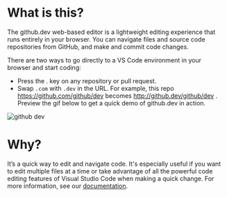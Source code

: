 # What is this?

The github.dev web-based editor is a lightweight editing experience that runs entirely in your browser. You can navigate files and source code repositories from GitHub, and make and commit code changes.

There are two ways to go directly to a VS Code environment in your browser and start coding:

* Press the . key on any repository or pull request.
* Swap `.com` with `.dev` in the URL. For example, this repo <https://github.com/github/dev> becomes <http://github.dev/github/dev>
.
Preview the gif below to get a quick demo of github.dev in action.

![github dev][def]

# Why?

It’s a quick way to edit and navigate code. It's especially useful if you want to edit multiple files at a time or take advantage of all the powerful code editing features of Visual Studio Code when making a quick change. For more information, see our [documentation][def2].


[def]: https://user-images.githubusercontent.com/856858/130119109-4769f2d7-9027-4bc4-a38c-10f297499e8f.gif
[def2]: https://github.co/codespaces-editor-help/